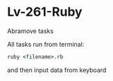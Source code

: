 # Lv-261-Ruby
Abramove tasks

All tasks run from terminal:
```cmd
ruby <filename>.rb 
```
and then input data from keyboard
